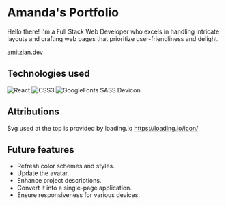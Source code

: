 # Amanda's Portfolio

Hello there! I'm a Full Stack Web Developer who excels in handling intricate layouts and crafting web pages that prioritize user-friendliness and delight.

[amitzian.dev](https://amitzian.dev/)

## Technologies used

![React](https://img.shields.io/badge/React-20232A?style=for-the-badge&logo=react&logoColor=61DAFB)
![CSS3](https://img.shields.io/badge/css3-%231572B6.svg?style=for-the-badge&logo=css3&logoColor=white)
![GoogleFonts](https://img.shields.io/badge/Google_Fonts-gray?style=for-the-badge&logo=googlefonts&logoColor=white)
SASS
Devicon

## Attributions

Svg used at the top is provided by loading.io
https://loading.io/icon/

## Future features

-   Refresh color schemes and styles.
-   Update the avatar.
-   Enhance project descriptions.
-   Convert it into a single-page application.
-   Ensure responsiveness for various devices.

